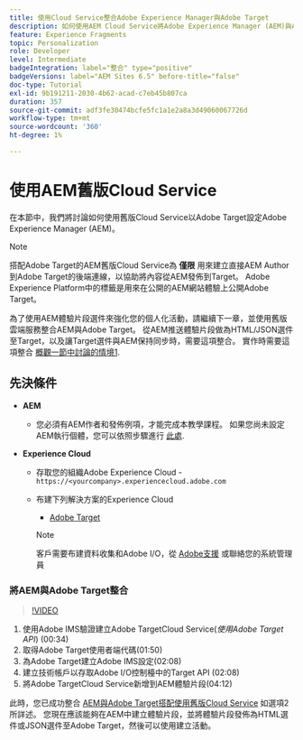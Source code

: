 ```yaml
---
title: 使用Cloud Service整合Adobe Experience Manager與Adobe Target
description: 如何使用AEM Cloud Service將Adobe Experience Manager (AEM)與Adobe Target整合的逐步解說
feature: Experience Fragments
topic: Personalization
role: Developer
level: Intermediate
badgeIntegration: label="整合" type="positive"
badgeVersions: label="AEM Sites 6.5" before-title="false"
doc-type: Tutorial
exl-id: 9b191211-2030-4b62-acad-c7eb45b807ca
duration: 357
source-git-commit: adf3fe30474bcfe5fc1a1e2a8a3d49060067726d
workflow-type: tm+mt
source-wordcount: '360'
ht-degree: 1%

---
```


# 使用AEM舊版Cloud Service

在本節中，我們將討論如何使用舊版Cloud Service以Adobe Target設定Adobe Experience Manager (AEM)。

>[!NOTE]
>
> 搭配Adobe Target的AEM舊版Cloud Service為 **僅限** 用來建立直接AEM Author到Adobe Target的後端連線，以協助將內容從AEM發佈到Target。 Adobe Experience Platform中的標籤是用來在公開的AEM網站體驗上公開Adobe Target。

為了使用AEM體驗片段選件來強化您的個人化活動，請繼續下一章，並使用舊版雲端服務整合AEM與Adobe Target。 從AEM推送體驗片段做為HTML/JSON選件至Target，以及讓Target選件與AEM保持同步時，需要這項整合。 實作時需要這項整合 [概觀一節中討論的情境1](./overview.md#personalization-using-aem-experience-fragment).

## 先決條件

* **AEM**

   * 您必須有AEM作者和發佈例項，才能完成本教學課程。 如果您尚未設定AEM執行個體，您可以依照步驟進行 [此處](./implementation.md#set-up-aem).

* **Experience Cloud**
   * 存取您的組織Adobe Experience Cloud - `https://<yourcompany>.experiencecloud.adobe.com`
   * 布建下列解決方案的Experience Cloud
      * [Adobe Target](https://experiencecloud.adobe.com)

     >[!NOTE]
     >
     > 客戶需要布建資料收集和Adobe I/O，從 [Adobe支援](https://helpx.adobe.com/tw/contact/enterprise-support.ec.html) 或聯絡您的系統管理員

### 將AEM與Adobe Target整合

>[!VIDEO](https://video.tv.adobe.com/v/28428?quality=12&learn=on)

1. 使用Adobe IMS驗證建立Adobe TargetCloud Service(*使用Adobe Target API*) (00:34)
2. 取得Adobe Target使用者端代碼(01:50)
3. 為Adobe Target建立Adobe IMS設定(02:08)
4. 建立技術帳戶以存取Adobe I/O控制檯中的Target API (02:08)
5. 將Adobe TargetCloud Service新增到AEM體驗片段(04:12)

此時，您已成功整合 [AEM與Adobe Target搭配使用舊版Cloud Service](./using-aem-cloud-services.md#integrating-aem-target-options) 如選項2所詳述。 您現在應該能夠在AEM中建立體驗片段，並將體驗片段發佈為HTML選件或JSON選件至Adobe Target，然後可以使用建立活動。
